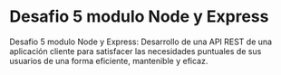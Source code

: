 # Desafio 5 modulo Node y Express
Desafio 5 modulo Node y Express: Desarrollo de una API REST de una aplicación cliente para satisfacer las
necesidades puntuales de sus usuarios de una forma eficiente, mantenible y eficaz.